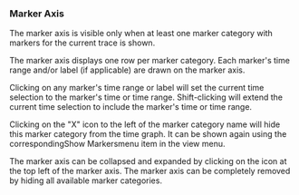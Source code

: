 ### Marker Axis

The marker axis is visible only when at least one marker category with markers for the current trace is shown.

The marker axis displays one row per marker category. Each marker's time range and/or label (if applicable) are drawn on the marker axis.

Clicking on any marker's time range or label will set the current time selection to the marker's time or time range. Shift-clicking will extend the current time selection to include the marker's time or time range.

Clicking on the "X" icon to the left of the marker category name will hide this marker category from the time graph. It can be shown again using the correspondingShow Markersmenu item in the view menu.

The marker axis can be collapsed and expanded by clicking on the icon at the top left of the marker axis. The marker axis can be completely removed by hiding all available marker categories.